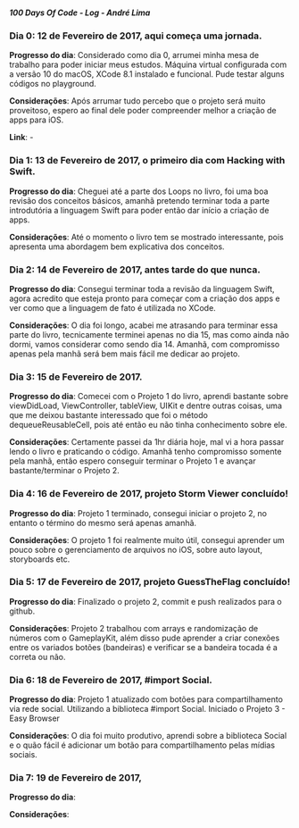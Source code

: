 ##### 100 Days Of Code - Log - André Lima

### Dia 0: 12 de Fevereiro de 2017, aqui começa uma jornada.

**Progresso do dia**: Considerado como dia 0, arrumei minha mesa de trabalho para poder iniciar meus estudos. Máquina virtual configurada com a versão 10 do macOS, XCode 8.1 instalado e funcional. Pude testar alguns códigos no playground.

**Considerações**: Após arrumar tudo percebo que o projeto será muito proveitoso, espero ao final dele poder compreender melhor a criação de apps para iOS.

**Link**: -

### Dia 1: 13 de Fevereiro de 2017, o primeiro dia com Hacking with Swift.

**Progresso do dia**: Cheguei até a parte dos Loops no livro, foi uma boa revisão dos conceitos básicos, amanhã pretendo terminar toda a parte introdutória a linguagem Swift para poder então dar início a criação de apps.

**Considerações**: Até o momento o livro tem se mostrado interessante, pois apresenta uma abordagem bem explicativa dos conceitos.


### Dia 2: 14 de Fevereiro de 2017, antes tarde do que nunca.

**Progresso do dia**: Consegui terminar toda a revisão da linguagem Swift, agora acredito que esteja pronto para começar com a criação dos apps e ver como que a linguagem de fato é utilizada no XCode.

**Considerações**: O dia foi longo, acabei me atrasando para terminar essa parte do livro, tecnicamente terminei apenas no dia 15, mas como ainda não dormi, vamos considerar como sendo dia 14. Amanhã, com compromisso apenas pela manhã será bem mais fácil me dedicar ao projeto.

### Dia 3: 15 de Fevereiro de 2017.

**Progresso do dia**: Comecei com o Projeto 1 do livro, aprendi bastante sobre viewDidLoad, ViewController, tableView, UIKit e dentre outras coisas, uma que me deixou bastante interessado que foi o método dequeueReusableCell, pois até então eu não tinha conhecimento sobre ele.

**Considerações**: Certamente passei da 1hr diária hoje, mal vi a hora passar lendo o livro e praticando o código. Amanhã tenho compromisso somente pela manhã, então espero conseguir terminar o Projeto 1 e avançar bastante/terminar o Projeto 2.

### Dia 4: 16 de Fevereiro de 2017, projeto Storm Viewer concluído!

**Progresso do dia**: Projeto 1 terminado, consegui iniciar o projeto 2, no entanto o término do mesmo será apenas amanhã.

**Considerações**: O projeto 1 foi realmente muito útil, consegui aprender um pouco sobre o gerenciamento de arquivos no iOS, sobre auto layout, storyboards etc. 

### Dia 5: 17 de Fevereiro de 2017, projeto GuessTheFlag concluído!

**Progresso do dia**: Finalizado o projeto 2, commit e push realizados para o github.

**Considerações**: Projeto 2 trabalhou com arrays e randomização de números com o GameplayKit, além disso pude aprender a criar conexões entre os variados botões (bandeiras) e verificar se a bandeira tocada é a correta ou não.

### Dia 6: 18 de Fevereiro de 2017, #import Social.

**Progresso do dia**: Projeto 1 atualizado com botões para compartilhamento via rede social. Utilizando a biblioteca #import Social. Iniciado o Projeto 3 - Easy Browser

**Considerações**: O dia foi muito produtivo, aprendi sobre a biblioteca Social e o quão fácil é adicionar um botão para compartilhamento pelas mídias sociais.

### Dia 7: 19 de Fevereiro de 2017,

**Progresso do dia**:

**Considerações**:

